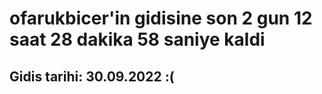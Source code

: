 # ofarukbicer'in gidisine son 2 gun 12 saat 28 dakika 58 saniye kaldi

## Gidis tarihi: 30.09.2022 :(